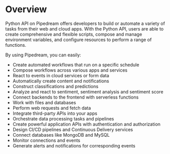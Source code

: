 # Overview

Python API on Pipedream offers developers to build or automate a variety of
tasks from their web and cloud apps. With the Python API, users are able to
create comprehensive and flexible scripts, compose and manage environment
variables, and configure resources to perform a range of functions.

By using Pipedream, you can easily:

- Create automated workflows that run on a specific schedule
- Compose workflows across various apps and services
- React to events in cloud services or form data
- Automatically create content and notifications
- Construct classifications and predictions
- Analyze and react to sentiment, sentiment analysis and sentiment score
- Connect backends to the frontend with serverless functions
- Work with files and databases
- Perform web requests and fetch data
- Integrate third-party APIs into your apps
- Orchestrate data processing tasks and pipelines
- Create powerful application APIs with authentication and authorization
- Design CI/CD pipelines and Continuous Delivery services
- Connect databases like MongoDB and MySQL
- Monitor connections and events
- Generate alerts and notifications for corresponding events
